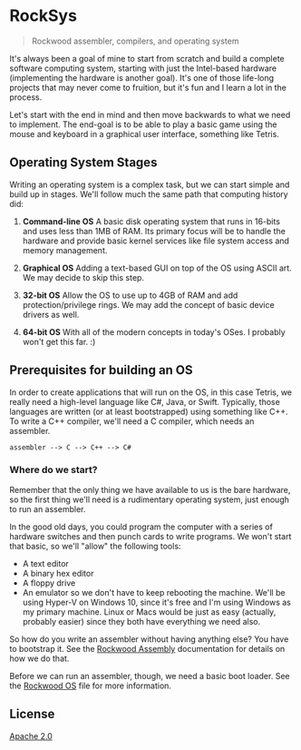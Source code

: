 RockSys
================================================================================
> Rockwood assembler, compilers, and operating system

It's always been a goal of mine to start from scratch and build a complete
software computing system, starting with just the Intel-based hardware
(implementing the hardware is another goal). It's one of those life-long
projects that may never come to fruition, but it's fun and I learn a lot in the
process.

Let's start with the end in mind and then move backwards to what we need to
implement. The end-goal is to be able to play a basic game using the mouse and
keyboard in a graphical user interface, something like Tetris.

Operating System Stages
--------------------------------------------------------------------------------

Writing an operating system is a complex task, but we can start simple and build
up in stages. We'll follow much the same path that computing history did:

1) **Command-line OS** A basic disk operating system that runs in 16-bits and
   uses less than 1MB of RAM. Its primary focus will be to handle the hardware
   and provide basic kernel services like file system access and memory
   management.

2) **Graphical OS** Adding a text-based GUI on top of the OS using ASCII art. We
   may decide to skip this step.

3) **32-bit OS** Allow the OS to use up to 4GB of RAM and add
   protection/privilege rings. We may add the concept of basic device drivers as
   well.

4) **64-bit OS** With all of the modern concepts in today's OSes. I probably
   won't get this far. :)

Prerequisites for building an OS
--------------------------------------------------------------------------------

In order to create applications that will run on the OS, in this case Tetris, we
really need a high-level language like C#, Java, or Swift. Typically, those
languages are written (or at least bootstrapped) using something like C++. To
write a C++ compiler, we'll need a C compiler, which needs an assembler.

`assembler --> C --> C++ --> C#`

### Where do we start?

Remember that the only thing we have available to us is the bare hardware, so
the first thing we'll need is a rudimentary operating system, just enough to run
an assembler.

In the good old days, you could program the computer with a series of hardware
switches and then punch cards to write programs. We won't start that basic, so
we'll "allow" the following tools:

* A text editor
* A binary hex editor
* A floppy drive
* An emulator so we don't have to keep rebooting the machine. We'll be using
  Hyper-V on Windows 10, since it's free and I'm using Windows as my primary
  machine. Linux or Macs would be just as easy (actually, probably easier) since
  they both have everything we need also.

So how do you write an assembler without having anything else? You have to
bootstrap it. See the [Rockwood Assembly](docs/rockasm.md) documentation for
details on how we do that.

Before we can run an assembler, though, we need a basic boot loader. See the
[Rockwood OS](docs/rockos.md) file for more information.

## License

[Apache 2.0](http://www.apache.org/licenses/LICENSE-2.0)
